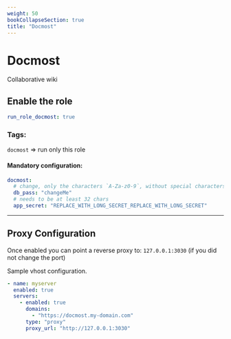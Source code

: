 ```yaml
---
weight: 50
bookCollapseSection: true
title: "Docmost"
---
```


# Docmost

Collaborative wiki

## Enable the role
``` yaml
run_role_docmost: true
```

### Tags:

`docmost` => run only this role


#### Mandatory configuration:

```yaml
docmost:
  # change, only the characters `A-Za-z0-9`, without special characters or spaces
  db_pass: "changeMe"
  # needs to be at least 32 chars
  app_secret: "REPLACE_WITH_LONG_SECRET_REPLACE_WITH_LONG_SECRET"
```


---
## Proxy Configuration

Once enabled you can point a reverse proxy to: `127.0.0.1:3030` (if you did not change the port)

Sample vhost configuration.
```yaml
- name: myserver
  enabled: true
  servers:
    - enabled: true
      domains:
        - "https://docmost.my-domain.com"
      type: "proxy"
      proxy_url: "http://127.0.0.1:3030"

```